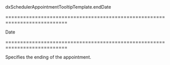 <!--id-->dxSchedulerAppointmentTooltipTemplate.endDate<!--/id-->
===========================================================================
<!--type-->Date<!--/type-->
===========================================================================

<!--shortDescription-->
Specifies the ending of the appointment.
<!--/shortDescription-->

<!--fullDescription-->

<!--/fullDescription-->